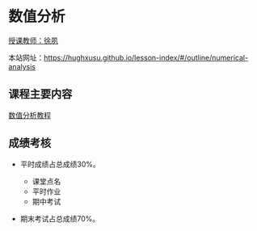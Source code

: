 # 数值分析

[授课教师：徐夙](https://hughxusu.github.io/lesson-index/#/c-teacher)

本站网址：https://hughxusu.github.io/lesson-index/#/outline/numerical-analysis

## 课程主要内容

[数值分析教程](https://hughxusu.github.io/lesson-numerical-analysis/#/) 

## 成绩考核

* 平时成绩占总成绩30%。
  * 课堂点名
  * 平时作业
  * 期中考试
  
* 期末考试占总成绩70%。




